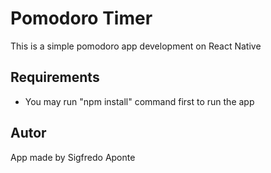 # Pomodoro Timer
This is a simple pomodoro app development on React Native


## Requirements
- You may run "npm install" command first to run the app


## Autor
App made by Sigfredo Aponte
